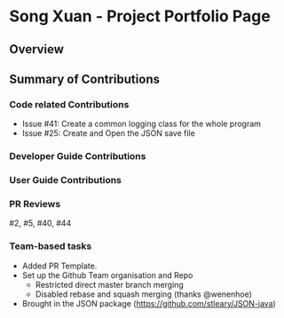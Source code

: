 # Song Xuan - Project Portfolio Page

## Overview


## Summary of Contributions
### Code related Contributions
- Issue #41: Create a common logging class for the whole program
- Issue #25: Create and Open the JSON save file

### Developer Guide Contributions

### User Guide Contributions
<!-- To talk about Issue 25 -->

### PR Reviews
#2, #5, #40, #44

### Team-based tasks
- Added PR Template.
- Set up the Github Team organisation and Repo
  - Restricted direct master branch merging
  - Disabled rebase and squash merging (thanks @wenenhoe)
- Brought in the JSON package (https://github.com/stleary/JSON-java)
